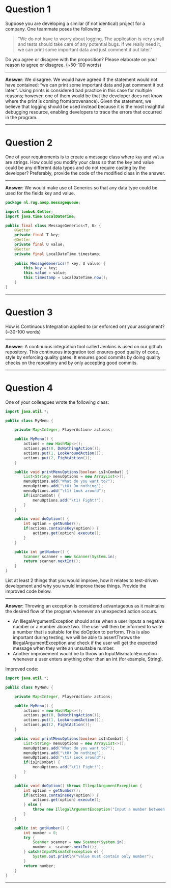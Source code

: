 # Question 1

Suppose you are developing a similar (if not identical) project for a company. One teammate poses the following:

> "We do not have to worry about logging. The application is very small and tests should take care of any potential bugs. If we really need it, we can print some important data and just comment it out later."

Do you agree or disagree with the proposition? Please elaborate on your reason to agree or disagree. (~50-100 words)

___

**Answer**:
We disagree. We would have agreed if the statement would not have contained: “we
can print some important data and just comment it out later.”. Using prints is
considered bad practice in this case for multiple reasons; however, one of them would be
that the developer does not know where the print is coming from(provenance). Given the
statement, we believe that logging should be used instead because it is the most
insightful debugging resource, enabling developers to trace the errors that occurred in
the program.

___

# Question 2

One of your requirements is to create a message class where `key` and `value` are strings. How could you modify your class so that the key and value could be any different data types and do not require casting by the developer? Preferably, provide the code of the modified class in the answer.
___

**Answer**:
We would make use of Generics so that any data type could be used for the fields key
and value.

```java
package nl.rug.aoop.messagequeue;

import lombok.Getter;
import java.time.LocalDateTime;

public final class MessageGenerics<T, U> {
    @Getter
    private final T key;
    @Getter
    private final U value;
    @Getter
    private final LocalDateTime timestamp;
    
    public MessageGenerics(T key, U value) {
        this.key = key;
        this.value = value;
        this.timestamp = LocalDateTime.now();
    }
}
```

___

# Question 3

How is Continuous Integration applied to (or enforced on) your assignment? (~30-100 words)

___

**Answer**:
A continuous integration tool called Jenkins is used on our github repository. This
continuous integration tool ensures good quality of code, style by enforcing quality gates.
It ensures good commits by doing quality checks on the repository and by only accepting
good commits.
___

# Question 4

One of your colleagues wrote the following class:

```java
import java.util.*;

public class MyMenu {

    private Map<Integer, PlayerAction> actions;

    public MyMenu() {
        actions = new HashMap<>();
        actions.put(0, DoNothingAction());
        actions.put(1, LookAroundAction());
        actions.put(2, FightAction());
    }

    public void printMenuOptions(boolean isInCombat) {
        List<String> menuOptions = new ArrayList<>();
        menuOptions.add("What do you want to?");
        menuOptions.add("\t0) Do nothing");
        menuOptions.add("\t1) Look around");
        if(isInCombat) {
            menuOptions.add("\t1) Fight!");
        }
    }

    public void doOption() {
        int option = getNumber();
        if(actions.containsKey(option)) {
            actions.get(option).execute();
        }
    }

    public int getNumber() {
        Scanner scanner = new Scanner(System.in);
        return scanner.nextInt();
    }
}
```
List at least 2 things that you would improve, how it relates to test-driven development and why you would improve these things. Provide the improved code below.

___

**Answer**:
Throwing an exception is considered advantageous as it maintains the desired flow of the program whenever an unexpected action occurs.
- An IllegalArgumentException should arise when a user inputs a negative number or a number above two. The user will then be informed to write a number that is suitable for the doOption to perform. This is also important during testing, we will be able to assertThrows the IllegalArgumentException and check if the user will get the expected message when they write an unsuitable number. 
- Another improvement would be to throw an InputMismatchException whenever a user enters anything other than an int (for example, String).

Improved code:

```java
import java.util.*;

public class MyMenu {

    private Map<Integer, PlayerAction> actions;

    public MyMenu() {
        actions = new HashMap<>();
        actions.put(0, DoNothingAction());
        actions.put(1, LookAroundAction());
        actions.put(2, FightAction());
    }

    public void printMenuOptions(boolean isInCombat) {
        List<String> menuOptions = new ArrayList<>();
        menuOptions.add("What do you want to?");
        menuOptions.add("\t0) Do nothing");
        menuOptions.add("\t1) Look around");
        if(isInCombat) {
            menuOptions.add("\t1) Fight!");
        }
    }

    public void doOption() throws IllegalArgumentException {
        int option = getNumber();
        if(actions.containsKey(option)) {
            actions.get(option).execute();
        } else {
            throw new IllegalArgumentException("Input a number between 0 and 2");
        }
    }

    public int getNumber() {
        int number = 0;
        try {
            Scanner scanner = new Scanner(System.in);
            number =  scanner.nextInt();
        } catch(InputMismatchException e) {
            System.out.println("value must contain only number");
        }
        return number;
    }
}
```
___